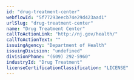 ```yaml
---
id: "drug-treatment-center"
webflowId: "5f77293eecb74e29d423aad1"
urlSlug: "drug-treatment-center"
name: "Drug Treatment Center"
callToActionLink: "http://nj.gov/health/"
callToActionText: ""
issuingAgency: "Department of Health"
issuingDivision: "undefined"
divisionPhone: "(609) 292-5960"
industryId: "Drug Treatment"
licenseCertificationClassification: "LICENSE"
---
```

